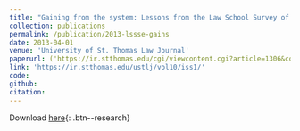 ```yaml
---
title: "Gaining from the system: Lessons from the Law School Survey of Student Engagement about how students benefit from law school"
collection: publications
permalink: /publication/2013-lssse-gains
date: 2013-04-01
venue: 'University of St. Thomas Law Journal'
paperurl: ('https://ir.stthomas.edu/cgi/viewcontent.cgi?article=1306&context=ustlj'){: .btn--research}
link: 'https://ir.stthomas.edu/ustlj/vol10/iss1/'
code: 
github: 
citation:
---
```

Download [here]('https://ir.stthomas.edu/cgi/viewcontent.cgi?article=1306&context=ustlj'){: .btn--research}
